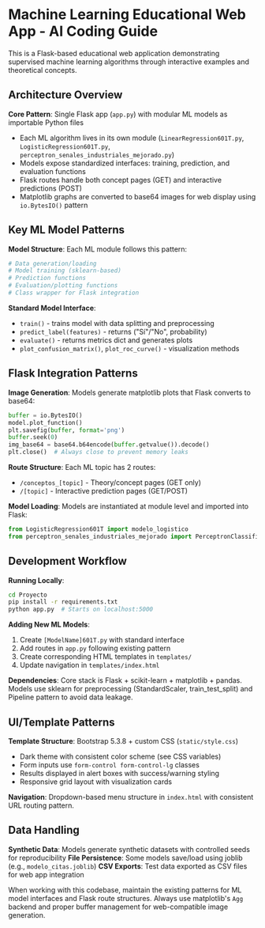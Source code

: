 # Machine Learning Educational Web App - AI Coding Guide

This is a Flask-based educational web application demonstrating supervised machine learning algorithms through interactive examples and theoretical concepts.

## Architecture Overview

**Core Pattern**: Single Flask app (`app.py`) with modular ML models as importable Python files
- Each ML algorithm lives in its own module (`LinearRegression601T.py`, `LogisticRegression601T.py`, `perceptron_senales_industriales_mejorado.py`)
- Models expose standardized interfaces: training, prediction, and evaluation functions
- Flask routes handle both concept pages (GET) and interactive predictions (POST)
- Matplotlib graphs are converted to base64 images for web display using `io.BytesIO()` pattern

## Key ML Model Patterns

**Model Structure**: Each ML module follows this pattern:
```python
# Data generation/loading
# Model training (sklearn-based)
# Prediction functions
# Evaluation/plotting functions
# Class wrapper for Flask integration
```

**Standard Model Interface**:
- `train()` - trains model with data splitting and preprocessing
- `predict_label(features)` - returns ("Sí"/"No", probability)
- `evaluate()` - returns metrics dict and generates plots
- `plot_confusion_matrix()`, `plot_roc_curve()` - visualization methods

## Flask Integration Patterns

**Image Generation**: Models generate matplotlib plots that Flask converts to base64:
```python
buffer = io.BytesIO()
model.plot_function()
plt.savefig(buffer, format='png')
buffer.seek(0)
img_base64 = base64.b64encode(buffer.getvalue()).decode()
plt.close()  # Always close to prevent memory leaks
```

**Route Structure**: Each ML topic has 2 routes:
- `/conceptos_[topic]` - Theory/concept pages (GET only)  
- `/[topic]` - Interactive prediction pages (GET/POST)

**Model Loading**: Models are instantiated at module level and imported into Flask:
```python
from LogisticRegression601T import modelo_logistico
from perceptron_senales_industriales_mejorado import PerceptronClassifier
```

## Development Workflow

**Running Locally**:
```bash
cd Proyecto
pip install -r requirements.txt
python app.py  # Starts on localhost:5000
```

**Adding New ML Models**:
1. Create `[ModelName]601T.py` with standard interface
2. Add routes in `app.py` following existing pattern
3. Create corresponding HTML templates in `templates/`
4. Update navigation in `templates/index.html`

**Dependencies**: Core stack is Flask + scikit-learn + matplotlib + pandas. Models use sklearn for preprocessing (StandardScaler, train_test_split) and Pipeline pattern to avoid data leakage.

## UI/Template Patterns

**Template Structure**: Bootstrap 5.3.8 + custom CSS (`static/style.css`)
- Dark theme with consistent color scheme (see CSS variables)
- Form inputs use `form-control form-control-lg` classes
- Results displayed in alert boxes with success/warning styling
- Responsive grid layout with visualization cards

**Navigation**: Dropdown-based menu structure in `index.html` with consistent URL routing pattern.

## Data Handling

**Synthetic Data**: Models generate synthetic datasets with controlled seeds for reproducibility
**File Persistence**: Some models save/load using joblib (e.g., `modelo_citas.joblib`)
**CSV Exports**: Test data exported as CSV files for web app integration

When working with this codebase, maintain the existing patterns for ML model interfaces and Flask route structures. Always use matplotlib's `Agg` backend and proper buffer management for web-compatible image generation.
